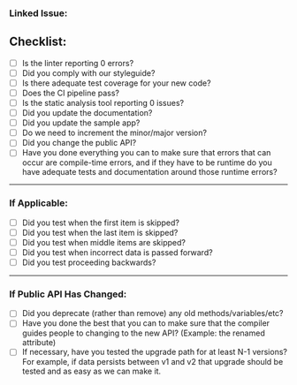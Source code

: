 <!-- All PRs should have some kind of issue backing them. This means the community has had some opportunity to contribute ideas, or that the PR is fixing a problem that is being tracked -->
### Linked Issue: 

<!-- (See our contributing guidelines for more details) -->
## Checklist:
- [ ] Is the linter reporting 0 errors?
- [ ] Did you comply with our styleguide?
- [ ] Is there adequate test coverage for your new code?
- [ ] Does the CI pipeline pass?
- [ ] Is the static analysis tool reporting 0 issues?
- [ ] Did you update the documentation?
- [ ] Did you update the sample app?
- [ ] Do we need to increment the minor/major version?
- [ ] Did you change the public API?
- [ ] Have you done everything you can to make sure that errors that can occur are compile-time errors, and if they have to be runtime do you have adequate tests and documentation around those runtime errors?

----

### If Applicable:
- [ ] Did you test when the first item is skipped?
- [ ] Did you test when the last item is skipped?
- [ ] Did you test when middle items are skipped?
- [ ] Did you test when incorrect data is passed forward?
- [ ] Did you test proceeding backwards?

----

### If Public API Has Changed:
- [ ] Did you deprecate (rather than remove) any old methods/variables/etc?
- [ ] Have you done the best that you can to make sure that the compiler guides people to changing to the new API? (Example: the renamed attribute)
- [ ] If necessary, have you tested the upgrade path for at least N-1 versions? For example, if data persists between v1 and v2 that upgrade should be tested and as easy as we can make it.
